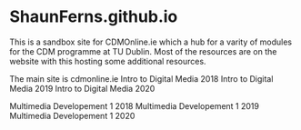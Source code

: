 # ShaunFerns.github.io

This is a sandbox site for CDMOnline.ie which a hub for a varity of modules for the CDM programme at TU Dublin. Most of the resources are on the website with this hosting some additional resources.

The main site is cdmonline.ie
Intro to Digital Media 2018
Intro to Digital Media 2019
Intro to Digital Media 2020

Multimedia Developement 1 2018
Multimedia Developement 1 2019
Multimedia Developement 1 2020
